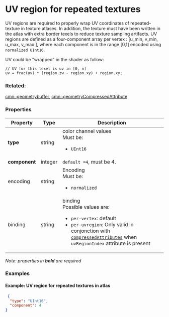 # UV region for repeated textures



  UV regions are required to properly wrap UV coordinates of repeated-texture in texture atlases.
  In addition, the texture must have been written in the atlas with extra border texels to reduce texture sampling artifacts. 
  UV regions are defined as a four-component array per vertex : [u_min, v_min, u_max, v_max ], where each component is in the range [0,1] encoded using `normalized UInt16`.
  
  UV could be "wrapped" in the shader as follow:
  ``` hlsl
  // UV for this texel is uv in [0, n]
  uv = frac(uv) * (region.zw - region.xy) + region.xy;
  ```
  
  

### Related:

[cmn::geometrybuffer](geometrybuffer.cmn.md), [cmn::geometryCompressedAttribute](geometryCompressedAttribute.cmn.md)
### Properties

| Property | Type | Description |
| --- | --- | --- |
| **type** | string | color channel values<div>Must be:<ul><li>`UInt16`</li></ul></div> |
| **component** | integer | `default =4`, must be 4. |
| encoding | string | Encoding<div>Must be:<ul><li>`normalized`</li></ul></div> |
| binding | string | binding<div>Possible values are:<ul><li>`per-vertex`: default</li><li>`per-uvregion`: Only valid in conjonction with [`compressedAttributes`](geometryCompressedAttribute.md) when `uvRegionIndex` attribute is present</li></ul></div> |

*Note: properties in **bold** are required*

### Examples 

#### Example: UV region for repeated textures in atlas 

```json
 {
  "type": "UInt16",
  "component": 4
} 
```

